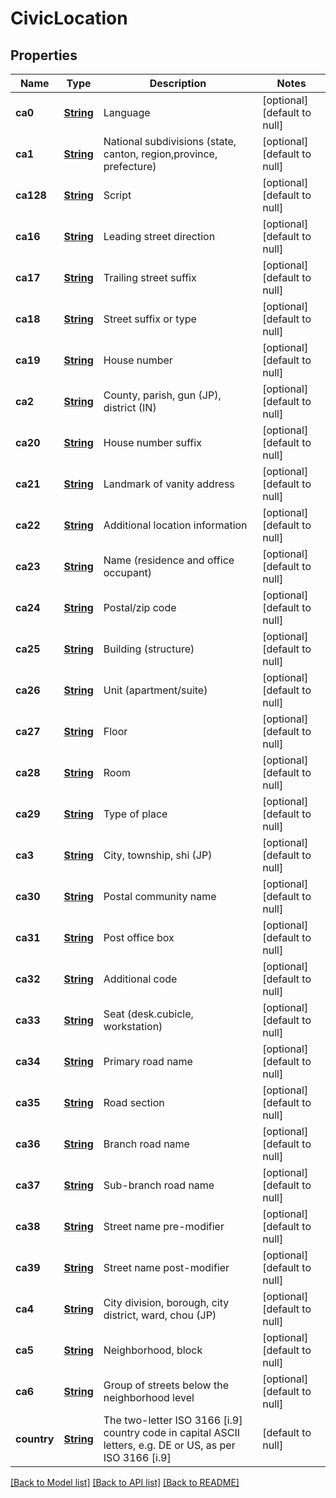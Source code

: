 # CivicLocation
## Properties

Name | Type | Description | Notes
------------ | ------------- | ------------- | -------------
**ca0** | [**String**](string.md) | Language | [optional] [default to null]
**ca1** | [**String**](string.md) | National subdivisions (state, canton, region,province, prefecture)  | [optional] [default to null]
**ca128** | [**String**](string.md) | Script | [optional] [default to null]
**ca16** | [**String**](string.md) | Leading street direction | [optional] [default to null]
**ca17** | [**String**](string.md) | Trailing street suffix | [optional] [default to null]
**ca18** | [**String**](string.md) | Street suffix or type | [optional] [default to null]
**ca19** | [**String**](string.md) | House number | [optional] [default to null]
**ca2** | [**String**](string.md) | County, parish, gun (JP), district (IN) | [optional] [default to null]
**ca20** | [**String**](string.md) | House number suffix | [optional] [default to null]
**ca21** | [**String**](string.md) | Landmark of vanity address | [optional] [default to null]
**ca22** | [**String**](string.md) | Additional location information | [optional] [default to null]
**ca23** | [**String**](string.md) | Name (residence and office occupant) | [optional] [default to null]
**ca24** | [**String**](string.md) | Postal/zip code | [optional] [default to null]
**ca25** | [**String**](string.md) | Building (structure) | [optional] [default to null]
**ca26** | [**String**](string.md) | Unit (apartment/suite) | [optional] [default to null]
**ca27** | [**String**](string.md) | Floor | [optional] [default to null]
**ca28** | [**String**](string.md) | Room | [optional] [default to null]
**ca29** | [**String**](string.md) | Type of place | [optional] [default to null]
**ca3** | [**String**](string.md) | City, township, shi (JP) | [optional] [default to null]
**ca30** | [**String**](string.md) | Postal community name | [optional] [default to null]
**ca31** | [**String**](string.md) | Post office box | [optional] [default to null]
**ca32** | [**String**](string.md) | Additional code | [optional] [default to null]
**ca33** | [**String**](string.md) | Seat (desk.cubicle, workstation) | [optional] [default to null]
**ca34** | [**String**](string.md) | Primary road name | [optional] [default to null]
**ca35** | [**String**](string.md) | Road section | [optional] [default to null]
**ca36** | [**String**](string.md) | Branch road name | [optional] [default to null]
**ca37** | [**String**](string.md) | Sub-branch road name | [optional] [default to null]
**ca38** | [**String**](string.md) | Street name pre-modifier | [optional] [default to null]
**ca39** | [**String**](string.md) | Street name post-modifier | [optional] [default to null]
**ca4** | [**String**](string.md) | City division, borough, city district, ward, chou (JP) | [optional] [default to null]
**ca5** | [**String**](string.md) | Neighborhood, block | [optional] [default to null]
**ca6** | [**String**](string.md) | Group of streets below the neighborhood level  | [optional] [default to null]
**country** | [**String**](string.md) | The two-letter ISO 3166 [i.9] country code in capital ASCII letters, e.g. DE or US, as per ISO 3166 [i.9] | [default to null]

[[Back to Model list]](../README.md#documentation-for-models) [[Back to API list]](../README.md#documentation-for-api-endpoints) [[Back to README]](../README.md)

